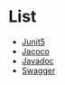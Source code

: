 # List
- [Junit5](tests/index.md)
- [Jacoco](jacoco/index.md)
- [Javadoc](javadoc/index.html)
- [Swagger](https://can019.github.io/spring-base/swagger-ui/index.html?urls.primaryName=v0.2.1)
